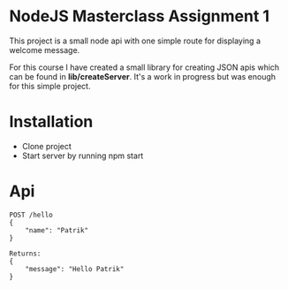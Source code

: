 # NodeJS Masterclass Assignment 1

This project is a small node api with one simple route for displaying a welcome message. 

For this course I have created a small library for creating JSON apis which can be found in **lib/createServer**. It's a work in progress but was enough for this simple project.

# Installation

- Clone project
- Start server by running npm start

# Api

```
POST /hello
{
    "name": "Patrik"
}

Returns:
{
    "message": "Hello Patrik"
}
```